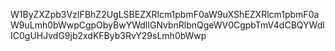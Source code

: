 W1ByZXZpb3VzIFBhZ2UgLSBEZXRlcm1pbmF0aW9uXShEZXRlcm1pbmF0aW9uLmh0bWwpCgpObyBwYWdlIGNvbnRlbnQgeWV0CgpbTmV4dCBQYWdlIC0gUHJvdG9jb2xdKFByb3RvY29sLmh0bWwp